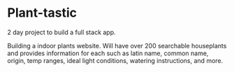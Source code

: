 # Plant-tastic

2 day project to build a full stack app.

Building a indoor plants website. Will have over 200 searchable houseplants and provides information for each such as latin name, common name, origin, temp ranges, ideal light conditions, watering instructions, and more.

